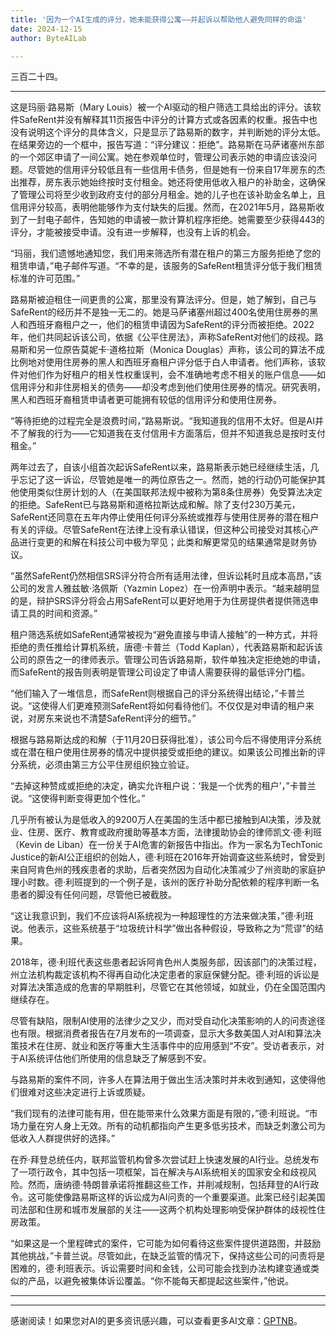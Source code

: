 ```yaml
---
title: '因为一个AI生成的评分，她未能获得公寓——并起诉以帮助他人避免同样的命运'
date: 2024-12-15
author: ByteAILab

---
```


三百二十四。

---
这是玛丽·路易斯（Mary Louis）被一个AI驱动的租户筛选工具给出的评分。该软件SafeRent并没有解释其11页报告中评分的计算方式或各因素的权重。报告中也没有说明这个评分的具体含义，只是显示了路易斯的数字，并判断她的评分太低。在结果旁边的一个框中，报告写道：“评分建议：拒绝”。路易斯在马萨诸塞州东部的一个郊区申请了一间公寓。她在参观单位时，管理公司表示她的申请应该没问题。尽管她的信用评分较低且有一些信用卡债务，但是她有一份来自17年房东的杰出推荐，房东表示她始终按时支付租金。她还将使用低收入租户的补助金，这确保了管理公司将至少收到政府支付的部分月租金。她的儿子也在该补助金名单上，且信用评分较高，表明他能够作为支付缺失的后援。然而，在2021年5月，路易斯收到了一封电子邮件，告知她的申请被一款计算机程序拒绝。她需要至少获得443的评分，才能被接受申请。没有进一步解释，也没有上诉的机会。

“玛丽，我们遗憾地通知您，我们用来筛选所有潜在租户的第三方服务拒绝了您的租赁申请，”电子邮件写道。“不幸的是，该服务的SafeRent租赁评分低于我们租赁标准的许可范围。”

路易斯被迫租住一间更贵的公寓，那里没有算法评分。但是，她了解到，自己与SafeRent的经历并不是独一无二的。她是马萨诸塞州超过400名使用住房券的黑人和西班牙裔租户之一，他们的租赁申请因为SafeRent的评分而被拒绝。2022年，他们共同起诉该公司，依据《公平住房法》，声称SafeRent对他们的歧视。路易斯和另一位原告莫妮卡·道格拉斯（Monica Douglas）声称，该公司的算法不成比例地对使用住房券的黑人和西班牙裔租户评分低于白人申请者。他们声称，该软件对他们作为好租户的相关性权重误判，会不准确地考虑不相关的账户信息——如信用评分和非住房相关的债务——却没考虑到他们使用住房券的情况。研究表明，黑人和西班牙裔租赁申请者更可能拥有较低的信用评分和使用住房券。

“等待拒绝的过程完全是浪费时间，”路易斯说。“我知道我的信用不太好。但是AI并不了解我的行为——它知道我在支付信用卡方面落后，但并不知道我总是按时支付租金。”

两年过去了，自该小组首次起诉SafeRent以来，路易斯表示她已经继续生活，几乎忘记了这一诉讼，尽管她是唯一的两位原告之一。然而，她的行动仍可能保护其他使用类似住房计划的人（在美国联邦法规中被称为第8条住房券）免受算法决定的拒绝。SafeRent已与路易斯和道格拉斯达成和解。除了支付230万美元，SafeRent还同意在五年内停止使用任何评分系统或推荐与使用住房券的潜在租户有关的评级。尽管SafeRent在法律上没有承认错误，但这种公司接受对其核心产品进行变更的和解在科技公司中极为罕见；此类和解更常见的结果通常是财务协议。

“虽然SafeRent仍然相信SRS评分符合所有适用法律，但诉讼耗时且成本高昂，”该公司的发言人雅兹敏·洛佩斯（Yazmin Lopez）在一份声明中表示。“越来越明显的是，辩护SRS评分将会占用SafeRent可以更好地用于为住房提供者提供筛选申请工具的时间和资源。”

租户筛选系统如SafeRent通常被视为“避免直接与申请人接触”的一种方式，并将拒绝的责任推给计算机系统，唐德·卡普兰（Todd Kaplan），代表路易斯和起诉该公司的原告之一的律师表示。管理公司告诉路易斯，软件单独决定拒绝她的申请，而SafeRent的报告则表明是管理公司设定了申请人需要获得的最低评分门槛。

“他们输入了一堆信息，而SafeRent则根据自己的评分系统得出结论，”卡普兰说。“这使得人们更难预测SafeRent将如何看待他们。不仅仅是对申请的租户来说，对房东来说也不清楚SafeRent评分的细节。”

根据与路易斯达成的和解（于11月20日获得批准），该公司今后不得使用评分系统或在潜在租户使用住房券的情况中提供接受或拒绝的建议。如果该公司推出新的评分系统，必须由第三方公平住房组织独立验证。

“去掉这种赞成或拒绝的决定，确实允许租户说：‘我是一个优秀的租户’，”卡普兰说。“这使得判断变得更加个性化。”

几乎所有被认为是低收入的9200万人在美国的生活中都已接触到AI决策，涉及就业、住房、医疗、教育或政府援助等基本方面，法律援助协会的律师凯文·德·利班（Kevin de Liban）在一份关于AI危害的新报告中指出。作为一家名为TechTonic Justice的新AI公正组织的创始人，德·利班在2016年开始调查这些系统时，曾受到来自阿肯色州的残疾患者的求助，后者突然因为自动化决策减少了州资助的家庭护理小时数。德·利班提到的一个例子是，该州的医疗补助分配依赖的程序判断一名患者的脚没有任何问题，尽管他已被截肢。

“这让我意识到，我们不应该将AI系统视为一种超理性的方法来做决策，”德·利班说。他表示，这些系统基于“垃圾统计科学”做出各种假设，导致称之为“荒谬”的结果。

2018年，德·利班代表这些患者起诉阿肯色州人类服务部，因该部门的决策过程，州立法机构裁定该机构不得再自动化决定患者的家庭保健分配。德·利班的诉讼是对算法决策造成的危害的早期胜利，尽管它在其他领域，如就业，仍在全国范围内继续存在。

尽管有缺陷，限制AI使用的法律少之又少，而对受自动化决策影响的人的问责途径也有限。根据消费者报告在7月发布的一项调查，显示大多数美国人对AI和算法决策技术在住房、就业和医疗等重大生活事件中的应用感到“不安”。受访者表示，对于AI系统评估他们所使用的信息缺乏了解感到不安。

与路易斯的案件不同，许多人在算法用于做出生活决策时并未收到通知，这使得他们很难对这些决定进行上诉或质疑。

“我们现有的法律可能有用，但在能带来什么效果方面是有限的，”德·利班说。“市场力量在穷人身上无效。所有的动机都指向产生更多低劣技术，而缺乏刺激公司为低收入人群提供好的选择。”

在乔·拜登总统任内，联邦监管机构曾多次尝试赶上快速发展的AI行业。总统发布了一项行政令，其中包括一项框架，旨在解决与AI系统相关的国家安全和歧视风险。然而，唐纳德·特朗普承诺将推翻这些工作，并削减规制，包括拜登的AI行政令。这可能使像路易斯这样的诉讼成为AI问责的一个重要渠道。此案已经引起美国司法部和住房和城市发展部的关注——这两个机构处理影响受保护群体的歧视性住房政策。

“如果这是一个里程碑式的案件，它可能为如何看待这些案件提供道路图，并鼓励其他挑战，”卡普兰说。尽管如此，在缺乏监管的情况下，保持这些公司的问责将是困难的，德·利班表示。诉讼需要时间和金钱，公司可能会找到办法构建变通或类似的产品，以避免被集体诉讼覆盖。“你不能每天都提起这些案件，”他说。

---
---
感谢阅读！如果您对AI的更多资讯感兴趣，可以查看更多AI文章：[GPTNB](https://gptnb.com)。